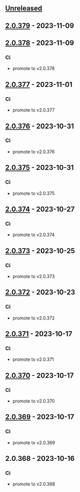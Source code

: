 <a name="unreleased"></a>
## [Unreleased]


<a name="2.0.379"></a>
## [2.0.379] - 2023-11-09

<a name="2.0.378"></a>
## [2.0.378] - 2023-11-09
### Ci
- promote to v2.0.378


<a name="2.0.377"></a>
## [2.0.377] - 2023-11-01
### Ci
- promote to v2.0.377


<a name="2.0.376"></a>
## [2.0.376] - 2023-10-31
### Ci
- promote to v2.0.376


<a name="2.0.375"></a>
## [2.0.375] - 2023-10-31
### Ci
- promote to v2.0.375


<a name="2.0.374"></a>
## [2.0.374] - 2023-10-27
### Ci
- promote to v2.0.374


<a name="2.0.373"></a>
## [2.0.373] - 2023-10-25
### Ci
- promote to v2.0.373


<a name="2.0.372"></a>
## [2.0.372] - 2023-10-23
### Ci
- promote to v2.0.372


<a name="2.0.371"></a>
## [2.0.371] - 2023-10-17
### Ci
- promote to v2.0.371


<a name="2.0.370"></a>
## [2.0.370] - 2023-10-17
### Ci
- promote to v2.0.370


<a name="2.0.369"></a>
## [2.0.369] - 2023-10-17
### Ci
- promote to v2.0.369


<a name="2.0.368"></a>
## 2.0.368 - 2023-10-16
### Ci
- promote to v2.0.368


[Unreleased]: https://gitlab.industrysoftware.automation.siemens.com/caas-ops/fleet/aws-usea1-qa-qa/compare/2.0.379...HEAD
[2.0.379]: https://gitlab.industrysoftware.automation.siemens.com/caas-ops/fleet/aws-usea1-qa-qa/compare/2.0.378...2.0.379
[2.0.378]: https://gitlab.industrysoftware.automation.siemens.com/caas-ops/fleet/aws-usea1-qa-qa/compare/2.0.377...2.0.378
[2.0.377]: https://gitlab.industrysoftware.automation.siemens.com/caas-ops/fleet/aws-usea1-qa-qa/compare/2.0.376...2.0.377
[2.0.376]: https://gitlab.industrysoftware.automation.siemens.com/caas-ops/fleet/aws-usea1-qa-qa/compare/2.0.375...2.0.376
[2.0.375]: https://gitlab.industrysoftware.automation.siemens.com/caas-ops/fleet/aws-usea1-qa-qa/compare/2.0.374...2.0.375
[2.0.374]: https://gitlab.industrysoftware.automation.siemens.com/caas-ops/fleet/aws-usea1-qa-qa/compare/2.0.373...2.0.374
[2.0.373]: https://gitlab.industrysoftware.automation.siemens.com/caas-ops/fleet/aws-usea1-qa-qa/compare/2.0.372...2.0.373
[2.0.372]: https://gitlab.industrysoftware.automation.siemens.com/caas-ops/fleet/aws-usea1-qa-qa/compare/2.0.371...2.0.372
[2.0.371]: https://gitlab.industrysoftware.automation.siemens.com/caas-ops/fleet/aws-usea1-qa-qa/compare/2.0.370...2.0.371
[2.0.370]: https://gitlab.industrysoftware.automation.siemens.com/caas-ops/fleet/aws-usea1-qa-qa/compare/2.0.369...2.0.370
[2.0.369]: https://gitlab.industrysoftware.automation.siemens.com/caas-ops/fleet/aws-usea1-qa-qa/compare/2.0.368...2.0.369
